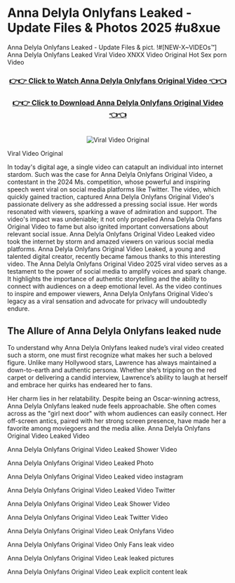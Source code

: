 # Anna Delyla Onlyfans Leaked - Update Files & Photos 2025 #u8xue

Anna Delyla Onlyfans Leaked - Update Files & pict. !#[NEW-X~VIDEOs™] Anna Delyla Onlyfans Leaked Viral Video XNXX Video Original Hot Sex porn Video
<br>
<div align="center">
<h3><a href="https://links2leaks.com?utm_source=annadelyla&utm_medium=gitlong" rel="nofollow">👉👉 Click to Watch Anna Delyla Onlyfans Original Video 👈👈</a></h3>
<h3><a href="https://links2leaks.com?utm_source=annadelyla&utm_medium=gitlong" rel="nofollow">👉👉 Click to Download Anna Delyla Onlyfans Original Video 👈👈</a></h3>
<br>
<a href="https://links2leaks.com?utm_source=annadelyla&utm_medium=gitlong" rel="nofollow"><img src="https://i.ibb.co/Gkj2r4b/banner.png" alt="Viral Video Original" style="max-width: 100%; display: inline-block;" data-target="animated-image.originalImage"></a>
</div>

Viral Video Original

In today's digital age, a single video can catapult an individual into internet stardom. Such was the case for Anna Delyla Onlyfans Original Video, a contestant in the 2024 Ms. competition, whose powerful and inspiring speech went viral on social media platforms like Twitter.
The video, which quickly gained traction, captured Anna Delyla Onlyfans Original Video's passionate delivery as she addressed a pressing social issue. Her words resonated with viewers, sparking a wave of admiration and support. The video's impact was undeniable; it not only propelled Anna Delyla Onlyfans Original Video to fame but also ignited important conversations about relevant social issue.
Anna Delyla Onlyfans Original Video Leaked video took the internet by storm and amazed viewers on various social media platforms. Anna Delyla Onlyfans Original Video Leaked, a young and talented digital creator, recently became famous thanks to this interesting video.
The Anna Delyla Onlyfans Original Video 2025 viral video serves as a testament to the power of social media to amplify voices and spark change. It highlights the importance of authentic storytelling and the ability to connect with audiences on a deep emotional level. As the video continues to inspire and empower viewers, Anna Delyla Onlyfans Original Video's legacy as a viral sensation and advocate for privacy will undoubtedly endure.

<h2>The Allure of Anna Delyla Onlyfans leaked nude</h2>


To understand why Anna Delyla Onlyfans leaked nude’s viral video created such a storm, one must first recognize what makes her such a beloved figure. Unlike many Hollywood stars, Lawrence has always maintained a down-to-earth and authentic persona. Whether she’s tripping on the red carpet or delivering a candid interview, Lawrence’s ability to laugh at herself and embrace her quirks has endeared her to fans.

Her charm lies in her relatability. Despite being an Oscar-winning actress, Anna Delyla Onlyfans leaked nude feels approachable. She often comes across as the "girl next door" with whom audiences can easily connect. Her off-screen antics, paired with her strong screen presence, have made her a favorite among moviegoers and the media alike.
Anna Delyla Onlyfans Original Video Leaked Video

Anna Delyla Onlyfans Original Video Leaked Shower Video

Anna Delyla Onlyfans Original Video Leaked Photo

Anna Delyla Onlyfans Original Video Leaked video instagram

Anna Delyla Onlyfans Original Video Leaked Video Twitter

Anna Delyla Onlyfans Original Video Leak Shower Video

Anna Delyla Onlyfans Original Video Leak Twitter Video

Anna Delyla Onlyfans Original Video Leak Onlyfans Video

Anna Delyla Onlyfans Original Video Only Fans leak video

Anna Delyla Onlyfans Original Video Leak leaked pictures

Anna Delyla Onlyfans Original Video Leak explicit content leak